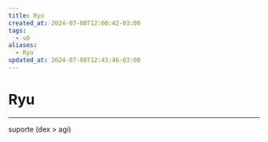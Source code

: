 ```yaml
---
title: Ryu
created_at: 2024-07-08T12:00:42-03:00
tags:
  - v0
aliases:
  - Ryu
updated_at: 2024-07-08T12:43:46-03:00
---
```

# Ryu
---

suporte (dex > agi)